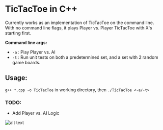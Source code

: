 # TicTacToe in C++   
Currently works as an implementation of TicTacToe on the command line. With no command line flags, it plays Player vs. Player TicTacToe with X's starting first.

**Command line args:** 
* `-a` : Play Player vs. AI
* `-t` : Run unit tests on both a predetermined set, and a set with 2 random game boards.

## **Usage:**
`g++ *.cpp -o TicTacToe` in working directory, then `./TicTacToe <-a/-t>`

### TODO:
* Add Player vs. AI Logic

![alt text](https://i.imgur.com/kj8Z7js.png "TicTacToe UML")
